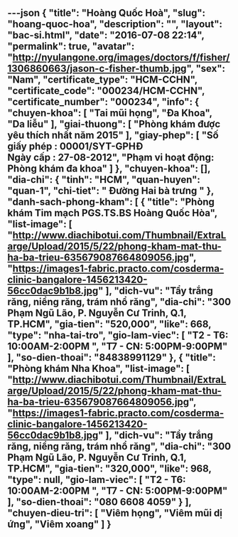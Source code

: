 ---json
{
    "title": "Hoàng Quốc Hoà",
    "slug": "hoang-quoc-hoa",
    "description": "",
    "layout": "bac-si.html",
    "date": "2016-07-08 22:14",
    "permalink": true,
    "avatar": "http://nyulangone.org/images/doctors/f/fisher/1306860663/jason-c-fisher-thumb.jpg",
    "sex": "Nam",
    "certificate_type": "HCM-CCHN",
    "certificate_code": "000234/HCM-CCHN",
    "certificate_number": "000234",
    "info": {
        "chuyen-khoa": [
            "Tai mũi họng",
            "Đa Khoa",
            "Da liễu"
        ],
        "giai-thuong": [
            "Phòng khám được yêu thích nhất năm 2015"
        ],
        "giay-phep": [
            "Số giấy phép : 00001/SYT-GPHĐ <br /> Ngày cấp : 27-08-2012",
            "Phạm vi hoạt động: Phòng khám đa khoa"
        ]
    },
    "chuyen-khoa": [],
    "dia-chi": {
        "tinh": "HCM",
        "quan-huyen": "quan-1",
        "chi-tiet": " Đường Hai bà trưng "
    },
    "danh-sach-phong-kham": [
        {
            "title": "Phòng khám Tim mạch PGS.TS.BS Hoàng Quốc Hòa",
            "list-image": [
                "http://www.diachibotui.com/Thumbnail/ExtraLarge/Upload/2015/5/22/phong-kham-mat-thu-ha-ba-trieu-635679087664809056.jpg",
                "https://images1-fabric.practo.com/cosderma-clinic-bangalore-1456213420-56cc0dac9b1b8.jpg"
            ],
            "dich-vu": "Tẩy trắng răng, niềng răng, trám nhổ răng",
            "dia-chi": "300 Phạm Ngũ Lão, P. Nguyễn Cư Trinh, Q.1, TP.HCM",
            "gia-tien": "520,000",
            "like": 668,
            "type": "nha-tai-tro",
            "gio-lam-viec": [
                "T2 - T6: 10:00AM-2:00PM ",
                "T7 - CN: 5:00PM-9:00PM"
            ],
            "so-dien-thoai": "84838991129"
        },
        {
            "title": "Phòng khám Nha Khoa",
            "list-image": [
                "http://www.diachibotui.com/Thumbnail/ExtraLarge/Upload/2015/5/22/phong-kham-mat-thu-ha-ba-trieu-635679087664809056.jpg",
                "https://images1-fabric.practo.com/cosderma-clinic-bangalore-1456213420-56cc0dac9b1b8.jpg"
            ],
            "dich-vu": "Tẩy trắng răng, niềng răng, trám nhổ răng",
            "dia-chi": "300 Phạm Ngũ Lão, P. Nguyễn Cư Trinh, Q.1, TP.HCM",
            "gia-tien": "320,000",
            "like": 968,
            "type": null,
            "gio-lam-viec": [
                "T2 - T6: 10:00AM-2:00PM ",
                "T7 - CN: 5:00PM-9:00PM"
            ],
            "so-dien-thoai": "080 6608 4059"
        }
    ],
    "chuyen-dieu-tri": [
        "Viêm họng",
        "Viêm mũi dị ứng",
        "Viêm xoang"
    ]
}
---

